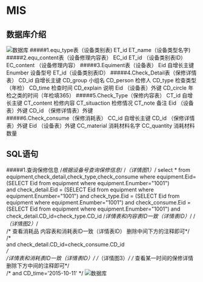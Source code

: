 # MIS

数据库介绍
------- 
![数据库](https://github.com/DeathKL/MIS/blob/master/%E4%BD%9C%E4%B8%9A3%EF%BC%88%E8%AE%BE%E5%A4%87%E4%BF%9D%E4%BF%AE%EF%BC%89/ER%E5%9B%BE.png)
#####1.equ_type表（设备类别表)
    ET_id
    ET_name（设备类型名字)
#####2.equ_content表（设备修理内容表）
    EC_id
    ET_id  （设备类别表ID）
    EC_content （设备修理内容）
#####3.Equiment表（设备表）
    Eid  自增长主键
    Enumber 设备型号
    ET_id（设备类别表ID）
#####4.Check_Detail表（保修详情表）
    CD_id  自增长主键
    CD_group 小组名
    CD_person 检修人
    CD_type  检查类型（年检）
    CD_time  检查时间
    CD_explain 说明
    Eid			（设备表）外键
    CD_circle		年检之类的时间（年检填365）
#####5.Check_Type（保修内容表）
    CT_id   		自增长主键
    CT_content	检修内容
    CT_situaction  检修情况
    CT_note  备注
    Eid		（设备表）外键
    CD_id		 （保修详情表）外键	
#####6.Check_consume（保修消耗表）
    CC_id  		自增长主键
    CD_id			（保修详情表）外键
    Eid			（设备表）外键
    CC_material	 消耗材料名字
    CC_quantity	 消耗材料数量

SQL语句
------- 
#####1.查询保修信息
    /*根据设备号查询保修信息*/
    /*（详情图1）*/
    select * from equipment,check_detail,check_type,check_consume
    where 
	    equipment.Eid=(SELECT Eid from equipment where equipment.Enumber="1001")    	
    and
	    check_detail.Eid = (SELECT Eid from equipment where equipment.Enumber="1001")
    and
	    check_type.Eid = (SELECT Eid from equipment where equipment.Enumber="1001")
    and
	    check_consume.Eid = (SELECT Eid from equipment where equipment.Enumber="1001") 
    and
	    check_detail.CD_id=check_type.CD_id  /*详情表和内容表ID一致（详情表ID）*/
    /*（详情图2）*/     
    /* 查看消耗品 内容表和消耗表ID一致（详情表ID） 删除中间下方的注释即可*/          
    /*  
    and
	    check_detail.CD_id=check_consume.CD_id  
    */  
    /*详情表和消耗表ID一致（详情表ID）*/ 
    /*（详情图3）*/ 
    /* 查看某一时间的保修详情  删除下方中间的注释即可*/           
    /*
    and
	    CD_time='2015-10-11' 
    */
![数据库](https://github.com/DeathKL/MIS/blob/master/%E4%BD%9C%E4%B8%9A3%EF%BC%88%E8%AE%BE%E5%A4%87%E4%BF%9D%E4%BF%AE%EF%BC%89/ER%E5%9B%BE.png)
